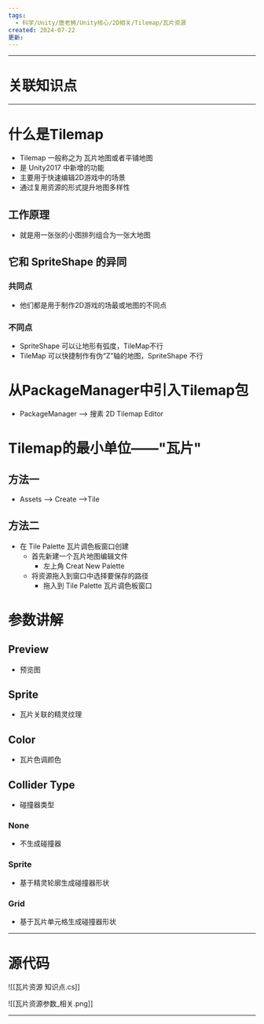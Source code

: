 ```yaml
---
tags:
  - 科学/Unity/唐老狮/Unity核心/2D相关/Tilemap/瓦片资源
created: 2024-07-22
更新:
---
```


---
# 关联知识点



---
# 什么是Tilemap

- Tilemap 一般称之为 瓦片地图或者平铺地图
- 是 Unity2017 中新增的功能
- 主要用于快速编辑2D游戏中的场景
- 通过复用资源的形式提升地图多样性
## 工作原理

- 就是用一张张的小图排列组合为一张大地图
## 它和 SpriteShape 的异同
### 共同点

- 他们都是用于制作2D游戏的场最或地图的不同点
### 不同点

- SpriteShape 可以让地形有弧度，TileMap不行
- TileMap 可以快捷制作有伪“Z”轴的地图，SpriteShape 不行
# 从PackageManager中引入Tilemap包

- PackageManager ——> 搜素 2D Tilemap Editor
# Tilemap的最小单位——"瓦片"
## 方法一

- Assets ——> Create ——>Tile
## 方法二

- 在 Tile Palette 瓦片调色板窗口创建
	- 首先新建一个瓦片地图编辑文件
		- 左上角 Creat New Palette
	- 将资源拖入到窗口中选择要保存的路径
		- 拖入到 Tile Palette 瓦片调色板窗口
# 参数讲解
## Preview

- 预览图
## Sprite

- 瓦片关联的精灵纹理
## Color

- 瓦片色调颜色
## Collider Type

- 碰撞器类型
### None

- 不生成碰撞器
### Sprite

- 基于精灵轮廓生成碰撞器形状
### Grid

- 基于瓦片单元格生成碰撞器形状


---
# 源代码

![[瓦片资源 知识点.cs]]

![[瓦片资源参数_相关.png]]

---